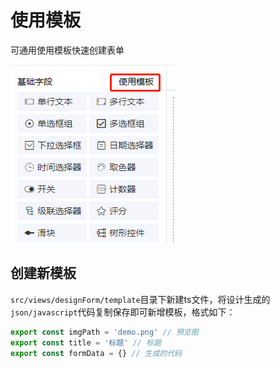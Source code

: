 # 使用模板

可通用使用模板快速创建表单

![](./img/img13.png)

## 创建新模板

`src/views/designForm/template`目录下新建ts文件，将设计生成的`json/javascript`代码复制保存即可新增模板，格式如下：

```javascript
export const imgPath = 'demo.png' // 预览图
export const title = '标题' // 标题
export const formData = {} // 生成的代码
```
